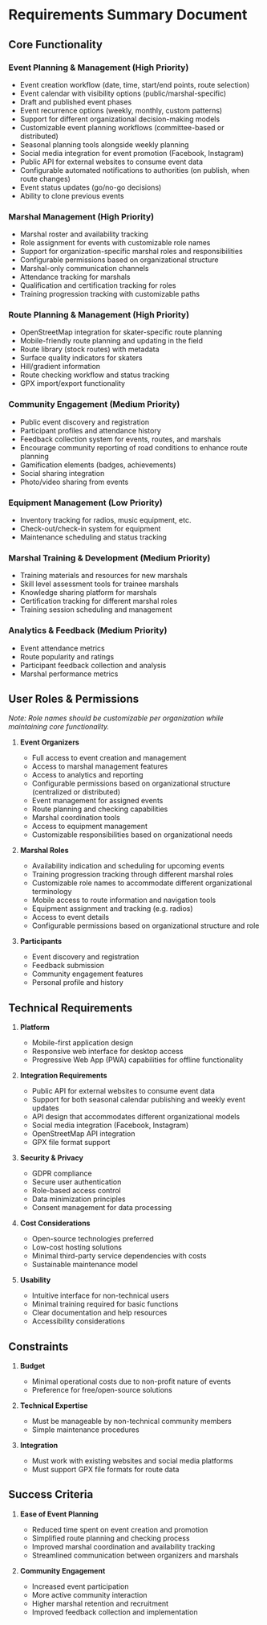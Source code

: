 # Requirements Summary Document

## Core Functionality

### Event Planning & Management (High Priority)

- Event creation workflow (date, time, start/end points, route selection)
- Event calendar with visibility options (public/marshal-specific)
- Draft and published event phases
- Event recurrence options (weekly, monthly, custom patterns)
- Support for different organizational decision-making models
- Customizable event planning workflows (committee-based or distributed)
- Seasonal planning tools alongside weekly planning
- Social media integration for event promotion (Facebook, Instagram)
- Public API for external websites to consume event data
- Configurable automated notifications to authorities (on publish, when route changes)
- Event status updates (go/no-go decisions)
- Ability to clone previous events

### Marshal Management (High Priority)

- Marshal roster and availability tracking
- Role assignment for events with customizable role names
- Support for organization-specific marshal roles and responsibilities
- Configurable permissions based on organizational structure
- Marshal-only communication channels
- Attendance tracking for marshals
- Qualification and certification tracking for roles
- Training progression tracking with customizable paths

### Route Planning & Management (High Priority)

- OpenStreetMap integration for skater-specific route planning
- Mobile-friendly route planning and updating in the field
- Route library (stock routes) with metadata
- Surface quality indicators for skaters
- Hill/gradient information
- Route checking workflow and status tracking
- GPX import/export functionality

### Community Engagement (Medium Priority)

- Public event discovery and registration
- Participant profiles and attendance history
- Feedback collection system for events, routes, and marshals
- Encourage community reporting of road conditions to enhance route planning
- Gamification elements (badges, achievements)
- Social sharing integration
- Photo/video sharing from events

### Equipment Management (Low Priority)

- Inventory tracking for radios, music equipment, etc.
- Check-out/check-in system for equipment
- Maintenance scheduling and status tracking

### Marshal Training & Development (Medium Priority)

- Training materials and resources for new marshals
- Skill level assessment tools for trainee marshals
- Knowledge sharing platform for marshals
- Certification tracking for different marshal roles
- Training session scheduling and management

### Analytics & Feedback (Medium Priority)

- Event attendance metrics
- Route popularity and ratings
- Participant feedback collection and analysis
- Marshal performance metrics

## User Roles & Permissions

*Note: Role names should be customizable per organization while maintaining core functionality.*

1. **Event Organizers**
   - Full access to event creation and management
   - Access to marshal management features
   - Access to analytics and reporting
   - Configurable permissions based on organizational structure (centralized or distributed)
   - Event management for assigned events
   - Route planning and checking capabilities
   - Marshal coordination tools
   - Access to equipment management
   - Customizable responsibilities based on organizational needs

2. **Marshal Roles**
   - Availability indication and scheduling for upcoming events
   - Training progression tracking through different marshal roles
   - Customizable role names to accommodate different organizational terminology
   - Mobile access to route information and navigation tools
   - Equipment assignment and tracking (e.g. radios)
   - Access to event details
   - Configurable permissions based on organizational structure and role

3. **Participants**
   - Event discovery and registration
   - Feedback submission
   - Community engagement features
   - Personal profile and history

## Technical Requirements

1. **Platform**
   - Mobile-first application design
   - Responsive web interface for desktop access
   - Progressive Web App (PWA) capabilities for offline functionality

2. **Integration Requirements**
   - Public API for external websites to consume event data
   - Support for both seasonal calendar publishing and weekly event updates
   - API design that accommodates different organizational models
   - Social media integration (Facebook, Instagram)
   - OpenStreetMap API integration
   - GPX file format support

3. **Security & Privacy**
   - GDPR compliance
   - Secure user authentication
   - Role-based access control
   - Data minimization principles
   - Consent management for data processing

4. **Cost Considerations**
   - Open-source technologies preferred
   - Low-cost hosting solutions
   - Minimal third-party service dependencies with costs
   - Sustainable maintenance model

5. **Usability**
   - Intuitive interface for non-technical users
   - Minimal training required for basic functions
   - Clear documentation and help resources
   - Accessibility considerations

## Constraints

1. **Budget**
   - Minimal operational costs due to non-profit nature of events
   - Preference for free/open-source solutions

2. **Technical Expertise**
   - Must be manageable by non-technical community members
   - Simple maintenance procedures

3. **Integration**
   - Must work with existing websites and social media platforms
   - Must support GPX file formats for route data

## Success Criteria

1. **Ease of Event Planning**
   - Reduced time spent on event creation and promotion
   - Simplified route planning and checking process
   - Improved marshal coordination and availability tracking
   - Streamlined communication between organizers and marshals

2. **Community Engagement**
   - Increased event participation
   - More active community interaction
   - Higher marshal retention and recruitment
   - Improved feedback collection and implementation
